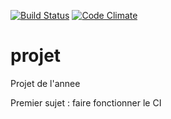 [![Build Status](https://travis-ci.org/Zilliq11/projet.svg?branch=master)](https://travis-ci.org/Zilliq11/projet)
[![Code Climate](https://codeclimate.com/github/Zilliq11/projet/badges/gpa.svg)](https://codeclimate.com/github/Zilliq11/projet)
# projet
Projet de l'annee

Premier sujet : faire fonctionner le CI
